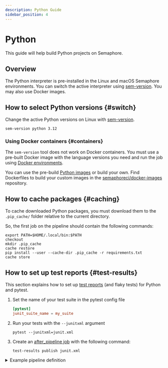 ```yaml
---
description: Python Guide
sidebar_position: 4
---
```


# Python







This guide will help build Python projects on Semaphore.

## Overview

The Python interpreter is pre-installed in the Linux and macOS Semaphore environments. You can switch the active interpreter using [sem-version](../../reference/toolbox#sem-version). You may also use Docker images.

## How to select Python versions {#switch}

Change the active Python versions on Linux with [sem-version](../../reference/toolbox#sem-version).

```shell
sem-version python 3.12
```

### Using Docker containers {#containers}

The `sem-version` tool does not work on Docker containers. You must use a pre-built Docker image with the language versions you need and run the job using [Docker environments](../../using-semaphore/pipelines#docker-environments).

You can use the pre-build [Python images](../../using-semaphore/optimization/container-registry#python) or build your own. Find Dockerfiles to build your custom images in the [semaphoreci/docker-images](https://github.com/semaphoreci/docker-images) repository.


## How to cache packages {#caching}

To cache downloaded Python packages, you must download them to the `.pip_cache/` folder relative to the current directory.

So, the first job on the pipeline should contain the following commands:

```shell
export PATH=$HOME/.local/bin:$PATH
checkout
mkdir .pip_cache
cache restore
pip install --user --cache-dir .pip_cache -r requirements.txt
cache store
```

## How to set up test reports {#test-results}

This section explains how to set up [test reports](../../using-semaphore/tests/test-reports) (and flaky tests) for Python and pytest.

<Steps>

1. Set the name of your test suite in the pytest config file

    ```toml
    [pytest]
    junit_suite_name = my_suite
    ```

2. Run your tests with the `--junitxml` argument

    ```shell
    pytest --junitxml=junit.xml
    ```

3. Create an [after_pipeline job](../../using-semaphore/pipelines#after-pipeline-job) with the following command:

    ```shell
    test-results publish junit.xml
    ```

</Steps>

<details>
<summary>Example pipeline definition</summary>
<div>

```yaml title="Using test reports on Python"
- name: Tests
  task:
    prologue:
      commands:
        - export PATH=$HOME/.local/bin:$PATH
        - checkout
        - mkdir .pip_cache
        - cache restore
        - pip install --user --cache-dir .pip_cache -r requirements.txt
        - cache store

    job:
      name: "Tests"
      commands:
        - pytest --junitxml=junit.xml tests/*.py

    epilogue:
      always:
        commands:
          - test-results publish junit.xml
```

</div>
</details>

